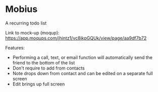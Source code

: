 # Mobius
A recurring todo list 

Link to mock-up (moqup): https://app.moqups.com/jhintz1/vc8jkpGQUk/view/page/aa9df7b72

Features:
* Performing a call, text, or email function will automatically send the friend to the bottom of the list
* Don't require to add from contacts
* Note drops down from contact and can be edited on a separate full screen
* Edit brings up full screen
